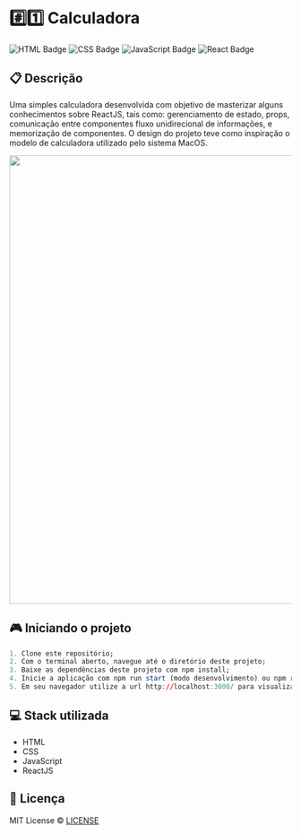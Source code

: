# #️⃣1️⃣ Calculadora

![HTML Badge](https://img.shields.io/badge/html5-%23E34F26.svg?style=for-the-badge&logo=html5&logoColor=white)
![CSS Badge](https://img.shields.io/badge/css3-%231572B6.svg?style=for-the-badge&logo=css3&logoColor=white)
![JavaScript Badge](https://img.shields.io/badge/javascript-%23323330.svg?style=for-the-badge&logo=javascript&logoColor=%23F7DF1E)
![React Badge](https://img.shields.io/badge/react-%2320232a.svg?style=for-the-badge&logo=react&logoColor=%2361DAF)

## 📋 Descrição

Uma simples calculadora desenvolvida com objetivo de masterizar alguns conhecimentos sobre ReactJS, tais como: gerenciamento de estado, props, comunicação entre componentes fluxo unidirecional de informações, e memorização de componentes.
O design do projeto teve como inspiração o modelo de calculadora utilizado pelo sistema MacOS.

<img width="800px" src="https://user-images.githubusercontent.com/105606295/207495559-8af5be81-9cce-496b-a5e6-eda51d208e02.png">

## 🎮 Iniciando o projeto

```r
1. Clone este repositório;
2. Com o terminal aberto, navegue até o diretório deste projeto;
3. Baixe as dependências deste projeto com npm install;
4. Inicie a aplicação com npm run start (modo desenvolvimento) ou npm run build (modo produção);
5. Em seu navegador utilize a url http://localhost:3000/ para visualizar o projeto.
```

## 💻 Stack utilizada

-   HTML
-   CSS
-   JavaScript
-   ReactJS

## 📝 Licença

MIT License © [LICENSE](./LICENSE)
